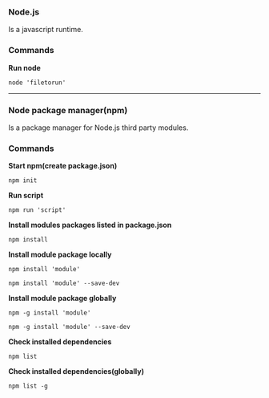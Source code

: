 ### Node.js

Is a javascript runtime.

### Commands

**Run node**

`node 'filetorun'`

---

### Node package manager(npm)

Is a package manager for Node.js third party modules.

### Commands

**Start npm(create package.json)**

`npm init`

**Run script**

`npm run 'script'`

**Install modules packages listed in package.json**

`npm install`

**Install module package locally**

`npm install 'module'`

`npm install 'module' --save-dev`

**Install module package globally**

`npm -g install 'module'`

`npm -g install 'module' --save-dev`

**Check installed dependencies**

`npm list`

**Check installed dependencies(globally)**

`npm list -g`